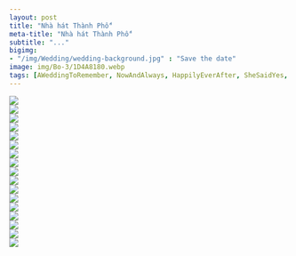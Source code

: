 ```yaml
---
layout: post
title: "Nhà hát Thành Phố"
meta-title: "Nhà hát Thành Phố"
subtitle: "..."
bigimg:
- "/img/Wedding/wedding-background.jpg" : "Save the date"
image: img/Bo-3/1D4A8180.webp
tags: [AWeddingToRemember, NowAndAlways, HappilyEverAfter, SheSaidYes, LoveAlways, BabyJustSayYes]
---
```


<div class="post-img-post"><img src="/img/Bo-3/1D4A8083.webp"><br></div>
<div class="post-img-post"><img src="/img/Bo-3/1D4A8093.webp"><br></div>
<div class="post-img-post"><img src="/img/Bo-3/1D4A8033.webp"><br></div>

<div class="post-img-post"><img src="/img/Bo-3/1D4A8149.webp"><br></div>
<div class="post-img-post"><img src="/img/Bo-3/1D4A8167.webp"><br></div>
<div class="post-img-post"><img src="/img/Bo-3/1D4A8206.webp"><br></div>
<div class="post-img-post"><img src="/img/Bo-3/1D4A8216.webp"><br></div>
<div class="post-img-post"><img src="/img/Bo-3/1D4A8218.webp"><br></div>
<div class="post-img-post"><img src="/img/Bo-3/1D4A8225.webp"><br></div>
<div class="post-img-post"><img src="/img/Bo-3/1D4A8231.webp"><br></div>
<div class="post-img-post"><img src="/img/Bo-3/1D4A7982.webp"><br></div>
<div class="post-img-post"><img src="/img/Bo-3/1D4A8007.webp"><br></div>
<div class="post-img-post"><img src="/img/Bo-3/1D4A8017.webp"><br></div>
<div class="post-img-post"><img src="/img/Bo-3/1D4A8053.webp"><br></div>


<div class="post-img-post"><img src="/img/Bo-3/1D4A8171.webp"><br></div>
<div class="post-img-post"><img src="/img/Bo-3/1D4A8180.webp"><br></div>
<div class="post-img-post"><img src="/img/Bo-3/1D4A8203.webp"><br></div>

